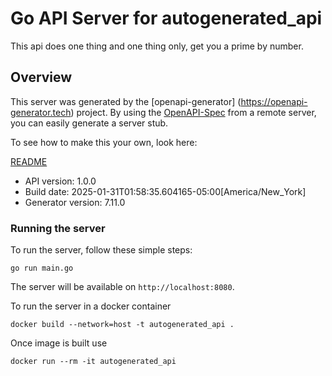 # Go API Server for autogenerated_api

This api does one thing and one thing only, get you a prime by number.

## Overview
This server was generated by the [openapi-generator]
(https://openapi-generator.tech) project.
By using the [OpenAPI-Spec](https://github.com/OAI/OpenAPI-Specification) from a remote server, you can easily generate a server stub.

To see how to make this your own, look here:

[README](https://openapi-generator.tech)

- API version: 1.0.0
- Build date: 2025-01-31T01:58:35.604165-05:00[America/New_York]
- Generator version: 7.11.0


### Running the server
To run the server, follow these simple steps:

```
go run main.go
```

The server will be available on `http://localhost:8080`.

To run the server in a docker container
```
docker build --network=host -t autogenerated_api .
```

Once image is built use
```
docker run --rm -it autogenerated_api
```
